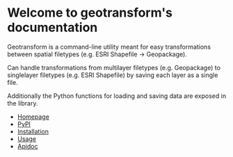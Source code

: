 # Welcome to geotransform's documentation

Geotransform is a command-line utility meant for easy transformations
between spatial filetypes (e.g. ESRI Shapefile -> Geopackage).

Can handle transformations from multilayer filetypes (e.g. Geopackage) to
singlelayer filetypes (e.g. ESRI Shapefile) by saving each layer as a single
file.

Additionally the Python functions for loading and saving data are exposed
in the library.

* [Homepage](https://github.com/nialov/geotransform)
* [PyPI](https://pypi.org/project/geotrans)
* [Installation](installation.md)
* [Usage](usage.md)
* [Apidoc](apidoc/geotrans.rst)
